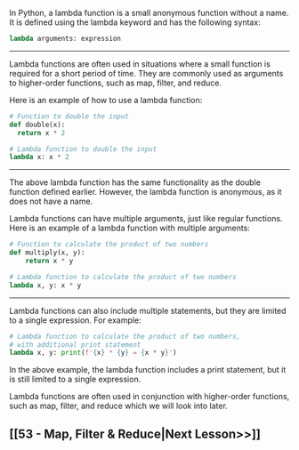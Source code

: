 
In Python, a lambda function is a small anonymous function without a name. It is defined using the lambda keyword and has the following syntax:

```python
lambda arguments: expression
```

---
Lambda functions are often used in situations where a small function is required for a short period of time. They are commonly used as arguments to higher-order functions, such as map, filter, and reduce.

Here is an example of how to use a lambda function:

```python
# Function to double the input
def double(x):
  return x * 2

# Lambda function to double the input
lambda x: x * 2
```

---
The above lambda function has the same functionality as the double function defined earlier. However, the lambda function is anonymous, as it does not have a name.

Lambda functions can have multiple arguments, just like regular functions. Here is an example of a lambda function with multiple arguments:

```python
# Function to calculate the product of two numbers
def multiply(x, y):
    return x * y

# Lambda function to calculate the product of two numbers
lambda x, y: x * y
```

---
Lambda functions can also include multiple statements, but they are limited to a single expression. For example:
```python
# Lambda function to calculate the product of two numbers,
# with additional print statement
lambda x, y: print(f'{x} * {y} = {x * y}')
```

In the above example, the lambda function includes a print statement, but it is still limited to a single expression.

Lambda functions are often used in conjunction with higher-order functions, such as map, filter, and reduce which we will look into later.
## [[53 - Map, Filter & Reduce|Next Lesson>>]]


